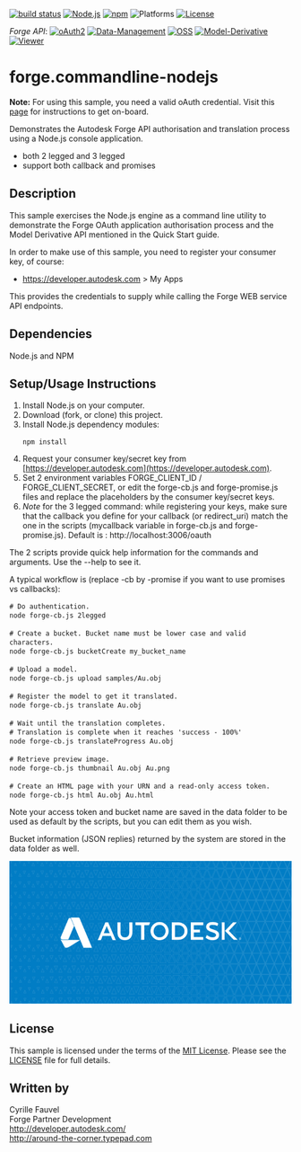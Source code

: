 
[![build status](https://api.travis-ci.org/cyrillef/models.autodesk.io.png)](https://travis-ci.org/cyrillef/models.autodesk.io)
[![Node.js](https://img.shields.io/badge/Node.js-6.3.1-blue.svg)](https://nodejs.org/)
[![npm](https://img.shields.io/badge/npm-3.10.3-blue.svg)](https://www.npmjs.com/)
![Platforms](https://img.shields.io/badge/platform-windows%20%7C%20osx%20%7C%20linux-lightgray.svg)
[![License](http://img.shields.io/:license-mit-blue.svg)](http://opensource.org/licenses/MIT)

*Forge API*:
[![oAuth2](https://img.shields.io/badge/oAuth2-v1-green.svg)](http://developer-autodesk.github.io/)
[![Data-Management](https://img.shields.io/badge/Data%20Management-v1-green.svg)](http://developer-autodesk.github.io/)
[![OSS](https://img.shields.io/badge/OSS-v2-green.svg)](http://developer-autodesk.github.io/)
[![Model-Derivative](https://img.shields.io/badge/Model%20Derivative-v2-green.svg)](http://developer-autodesk.github.io/)
[![Viewer](https://img.shields.io/badge/Forge%20Viewer-v2.17-green.svg)](http://developer-autodesk.github.io/)

# forge.commandline-nodejs


<b>Note:</b> For using this sample, you need a valid oAuth credential.
Visit this [page](https://developer.autodesk.com) for instructions to get on-board.


Demonstrates the Autodesk Forge API authorisation and translation process using a Node.js console application.

* both 2 legged and 3 legged
* support both callback and promises


## Description

This sample exercises the Node.js engine as a command line utility to  demonstrate the Forge OAuth application
authorisation process and the Model Derivative API mentioned in the Quick Start guide.

In order to make use of this sample, you need to register your consumer key, of course:
* https://developer.autodesk.com > My Apps

This provides the credentials to supply while calling the Forge WEB service API endpoints.


## Dependencies

Node.js and NPM


## Setup/Usage Instructions

  1. Install Node.js on your computer.
  2. Download (fork, or clone) this project.
  3. Install Node.js dependency modules:<br />
     ```
     npm install
     ```
  4. Request your consumer key/secret key from [https://developer.autodesk.com](https://developer.autodesk.com).
  5. Set 2 environment variables FORGE_CLIENT_ID / FORGE_CLIENT_SECRET, or edit the forge-cb.js and forge-promise.js
     files and replace the placeholders by the consumer key/secret keys.
  6. *Note* for the 3 legged command: while registering your keys, make sure that the callback you define for your
     callback (or redirect_uri) match the one in the scripts (mycallback variable in forge-cb.js and forge-promise.js).
     Default is : http://localhost:3006/oauth
  
The 2 scripts provide quick help information for the commands and arguments. Use the --help to see it.

A typical workflow is (replace -cb by -promise if you want to use promises vs callbacks):

    # Do authentication.
    node forge-cb.js 2legged

    # Create a bucket. Bucket name must be lower case and valid characters.
    node forge-cb.js bucketCreate my_bucket_name

    # Upload a model.
    node forge-cb.js upload samples/Au.obj

    # Register the model to get it translated.
    node forge-cb.js translate Au.obj

    # Wait until the translation completes.
    # Translation is complete when it reaches 'success - 100%'
    node forge-cb.js translateProgress Au.obj

    # Retrieve preview image.
    node forge-cb.js thumbnail Au.obj Au.png

    # Create an HTML page with your URN and a read-only access token.
    node forge-cb.js html Au.obj Au.html

Note your access token and bucket name are saved in the data folder to be used as default by the scripts, but you can
edit them as you wish.

Bucket information (JSON replies) returned by the system are stored in the data folder as well.

![thumbnail](/default.png)

## License

This sample is licensed under the terms of the [MIT License](http://opensource.org/licenses/MIT). 
Please see the [LICENSE](LICENSE) file for full details.


## Written by

Cyrille Fauvel <br />
Forge Partner Development <br />
http://developer.autodesk.com/ <br />
http://around-the-corner.typepad.com <br />
